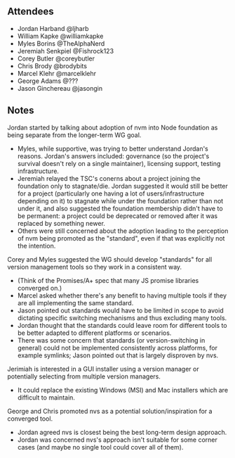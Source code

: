 
## Attendees

- Jordan Harband @ljharb
- William Kapke @williamkapke
- Myles Borins @TheAlphaNerd
- Jeremiah Senkpiel @Fishrock123
- Corey Butler @coreybutler
- Chris Brody @brodybits
- Marcel Klehr @marcelklehr
- George Adams @???
- Jason Ginchereau @jasongin

## Notes

Jordan started by talking about adoption of nvm into Node foundation as being separate from the longer-term WG goal.

- Myles, while supportive, was trying to better understand Jordan's reasons. Jordan's answers included: governance 
  (so the project's survival doesn't rely on a single maintainer), licensing support, testing infrastructure.
- Jeremiah relayed the TSC's conerns about a project joining the foundation only to stagnate/die. Jordan suggested 
  it would still be better for a project (particularly one having a lot of users/infrastructure depending on it) 
  to stagnate while under the foundation rather than not under it, and also suggested the foundation membership 
  didn't have to be permanent: a project could be deprecated or removed after it was replaced by something newer.
- Others were still concerned about the adoption leading to the perception of nvm being promoted as the "standard", 
  even if that was explicitly not the intention.

Corey and Myles suggested the WG should develop "standards" for all version management tools so they work in a consistent way.

- (Think of the Promises/A+ spec that many JS promise libraries converged on.)
- Marcel asked whether there's any benefit to having multiple tools if they are all implementing the same standard.
- Jason pointed out standards would have to be limited in scope to avoid dictating specific switching mechanisms and thus 
  excluding many tools.
- Jordan thought that the standards could leave room for different tools to be better adapted to different platforms or 
  scenarios.
- There was some concern that standards (or version-switching in general) could not be implemented consistently across 
  platforms, for example symlinks; Jason pointed out that is largely disproven by nvs.

Jerimiah is interested in a GUI installer using a version manager or potentially selecting from multiple version managers.

- It could replace the existing Windows (MSI) and Mac installers which are difficult to maintain.

George and Chris promoted nvs as a potential solution/inspiration for a converged tool.

- Jordan agreed nvs is closest being the best long-term design approach.
- Jordan was concerned nvs's approach isn't suitable for some corner cases (and maybe no single tool could cover all of them).
